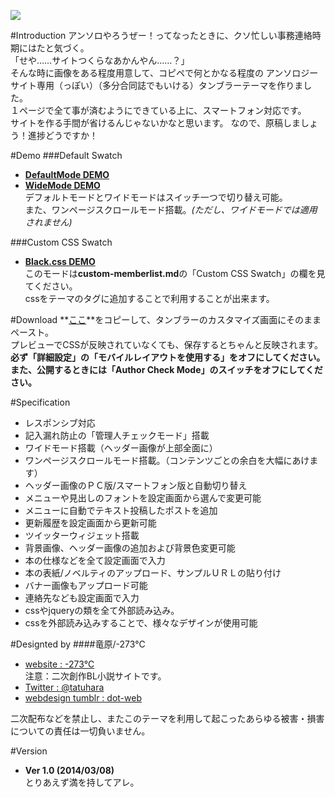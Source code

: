 ![](https://31.media.tumblr.com/1bced828fc89ebc9f1e40fa527ec9faa/tumblr_inline_n2004r9HHM1sal4rt.png)
  
#Introduction
アンソロやろうぜー！ってなったときに、クソ忙しい事務連絡時期にはたと気づく。  
「せや……サイトつくらなあかんやん……？」  
そんな時に画像をある程度用意して、コピペで何とかなる程度の  アンソロジーサイト専用（っぽい）（多分合同誌でもいける）タンブラーテーマを作りました。  
１ページで全て事が済むようにできている上に、スマートフォン対応です。  
サイトを作る手間が省けるんじゃないかなと思います。  なので、原稿しましょう！進捗どうですか！

#Demo
###Default Swatch
* [**DefaultMode DEMO**](http://wonderer-demo.tumblr.com/)  
* [**WideMode DEMO**](http://wonderer-demo.tumblr.com/wide)  
デフォルトモードとワイドモードはスイッチ一つで切り替え可能。  
また、ワンページスクロールモード搭載。*(ただし、ワイドモードでは適用されません)*  

###Custom CSS Swatch
* [**Black.css DEMO**](http://wonderer-demo.tumblr.com/black)  
このモードは**custom-memberlist.md**の「Custom CSS Swatch」の欄を見てください。  
cssをテーマのタグに追加することで利用することが出来ます。  

#Download
**[ここ](https://raw.github.com/273c/template/master/tumblr-theme/wonderer/template_wonderer.html)**をコピーして、タンブラーのカスタマイズ画面にそのままペースト。  
プレビューでCSSが反映されていなくても、保存するとちゃんと反映されます。  
**必ず「詳細設定」の「モバイルレイアウトを使用する」をオフにしてください。**  
**また、公開するときには「Author Check Mode」のスイッチをオフにしてください。**

#Specification
* レスポンシブ対応
* 記入漏れ防止の「管理人チェックモード」搭載
* ワイドモード搭載（ヘッダー画像が上部全面に）
* ワンページスクロールモード搭載。（コンテンツごとの余白を大幅にあけます）
* ヘッダー画像のＰＣ版/スマートフォン版と自動切り替え
* メニューや見出しのフォントを設定画面から選んで変更可能
* メニューに自動でテキスト投稿したポストを追加
* 更新履歴を設定画面から更新可能
* ツイッターウィジェット搭載
* 背景画像、ヘッダー画像の追加および背景色変更可能
* 本の仕様などを全て設定画面で入力
* 本の表紙/ノベルティのアップロード、サンプルＵＲＬの貼り付け
* バナー画像もアップロード可能
* 連絡先なども設定画面で入力
* cssやjqueryの類を全て外部読み込み。   
* cssを外部読み込みすることで、様々なデザインが使用可能

#Designted by
####竜原/-273℃
* [website : -273℃](http://triste.undo.jp/)  
注意：二次創作BL小説サイトです。
* [Twitter : @tatuhara](https://twitter.com/tatuhara)
* [webdesign tumblr : dot-web](http://dot-web.tumblr.com/)  

二次配布などを禁止し、またこのテーマを利用して起こったあらゆる被害・損害についての責任は一切負いません。

#Version  
* **Ver 1.0 (2014/03/08)**  
とりあえず満を持してアレ。

